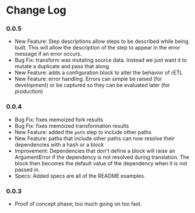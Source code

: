 # Change Log

### 0.0.5

- New Feature: Step descriptions allow steps to be described while being
  built. This will allow the description of the step to appear in the 
  error message if an error occurs.
- Bug Fix: transform was mutating source data. Instead we just want it to 
  mutate a duplicate and pass that along.
- New Feature: adds a configuration block to alter the behavior of rETL
- New Feature: error handling. Errors can simple be raised (for development)
  or be captured so they can be evaluated later (for production)

### 0.0.4

- Bug Fix: fixes memoized fork results
- Bug Fix: fixes memoized transformation results
- New Feature: added the `path` step to include other paths
- New Feature: paths that include other paths can now resolve their dependencies
  with a hash or a block
- Improvement: Dependencies that don't define a block will raise an
  ArgumentError if the dependency is not resolved during translation. The block
  then becomes the default value of the dependency when it is not passed in.
- Specs: Added specs are all of the README examples.


### 0.0.3

- Proof of concept phase; too much going on too fast.
